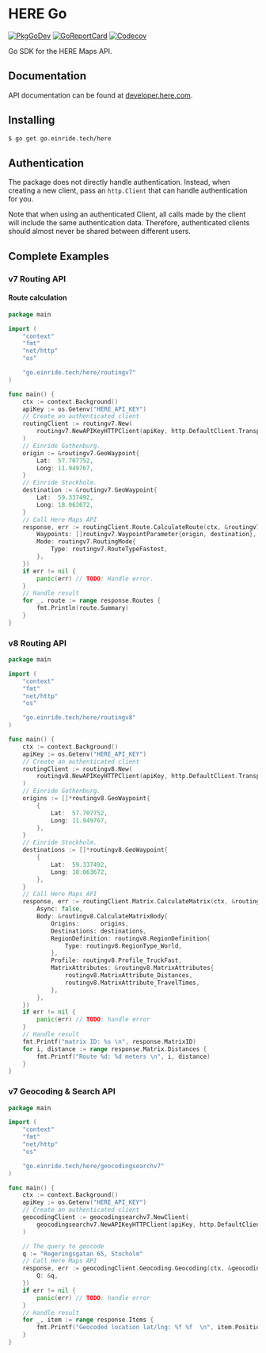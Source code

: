 HERE Go
=======

[![PkgGoDev](https://pkg.go.dev/badge/go.einride.tech/here)](https://pkg.go.dev/go.einride.tech/here) [![GoReportCard](https://goreportcard.com/badge/go.einride.tech/here)](https://goreportcard.com/report/go.einride.tech/here) [![Codecov](https://codecov.io/gh/einride/here-go/branch/master/graph/badge.svg)](https://codecov.io/gh/einride/here-go)

Go SDK for the HERE Maps API.

Documentation
-------------

API documentation can be found at [developer.here.com](https://developer.here.com).

Installing
----------

```bash
$ go get go.einride.tech/here
```

Authentication
--------------

The package does not directly handle authentication. Instead, when creating a new client, pass an `http.Client` that can handle authentication for you.

Note that when using an authenticated Client, all calls made by the client will include the same authentication data. Therefore, authenticated clients should almost never be shared between different users.

Complete Examples
-----------------

### v7 Routing API

#### Route calculation

```go
package main

import (
	"context"
	"fmt"
	"net/http"
	"os"

	"go.einride.tech/here/routingv7"
)

func main() {
	ctx := context.Background()
	apiKey := os.Getenv("HERE_API_KEY")
	// Create an authenticated client
	routingClient := routingv7.New(
		routingv7.NewAPIKeyHTTPClient(apiKey, http.DefaultClient.Transport),
	)
	// Einride Gothenburg.
	origin := &routingv7.GeoWaypoint{
		Lat:  57.707752,
		Long: 11.949767,
	}
	// Einride Stockholm.
	destination := &routingv7.GeoWaypoint{
		Lat:  59.337492,
		Long: 18.063672,
	}
	// Call Here Maps API
	response, err := routingClient.Route.CalculateRoute(ctx, &routingv7.CalculateRouteRequest{
		Waypoints: []routingv7.WaypointParameter{origin, destination},
		Mode: routingv7.RoutingMode{
			Type: routingv7.RouteTypeFastest,
		},
	})
	if err != nil {
		panic(err) // TODO: Handle error.
	}
	// Handle result
	for _, route := range response.Routes {
		fmt.Println(route.Summary)
	}
}
```

### v8 Routing API

```go
package main

import (
	"context"
	"fmt"
	"net/http"
	"os"

	"go.einride.tech/here/routingv8"
)

func main() {
	ctx := context.Background()
	apiKey := os.Getenv("HERE_API_KEY")
	// Create an authenticated client
	routingClient := routingv8.New(
		routingv8.NewAPIKeyHTTPClient(apiKey, http.DefaultClient.Transport),
	)
	// Einride Gothenburg.
	origins := []*routingv8.GeoWaypoint{
		{
			Lat:  57.707752,
			Long: 11.949767,
		},
	}
	// Einride Stockholm.
	destinations := []*routingv8.GeoWaypoint{
		{
			Lat:  59.337492,
			Long: 18.063672,
		},
	}
	// Call Here Maps API
	response, err := routingClient.Matrix.CalculateMatrix(ctx, &routingv8.CalculateMatrixRequest{
		Async: false,
		Body: &routingv8.CalculateMatrixBody{
			Origins:      origins,
			Destinations: destinations,
			RegionDefinition: routingv8.RegionDefinition{
				Type: routingv8.RegionType_World,
			},
			Profile: routingv8.Profile_TruckFast,
			MatrixAttributes: &routingv8.MatrixAttributes{
				routingv8.MatrixAttribute_Distances,
				routingv8.MatrixAttribute_TravelTimes,
			},
		},
	})
	if err != nil {
		panic(err) // TODO: handle error
	}
	// Handle result
	fmt.Printf("matrix ID: %s \n", response.MatrixID)
	for i, distance := range response.Matrix.Distances {
		fmt.Printf("Route %d: %d meters \n", i, distance)
	}
}
```

### v7 Geocoding & Search API

```go
package main

import (
	"context"
	"fmt"
	"net/http"
	"os"

	"go.einride.tech/here/geocodingsearchv7"
)

func main() {
	ctx := context.Background()
	apiKey := os.Getenv("HERE_API_KEY")
	// Create an authenticated client
	geocodingClient := geocodingsearchv7.NewClient(
		geocodingsearchv7.NewAPIKeyHTTPClient(apiKey, http.DefaultClient.Transport),
	)

	// The query to geocode
	q := "Regeringsgatan 65, Stocholm"
	// Call Here Maps API
	response, err := geocodingClient.Geocoding.Geocoding(ctx, &geocodingsearchv7.GeocodingRequest{
		Q: &q,
	})
	if err != nil {
		panic(err) // TODO: handle error
	}
	// Handle result
	for _, item := range response.Items {
		fmt.Printf("Geocoded location lat/lng: %f %f  \n", item.Position.Lat, item.Position.Long)
	}
}
```
